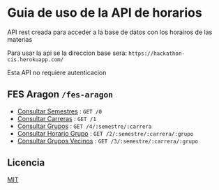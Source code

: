 # Guia de uso de la API de horarios

API rest creada para acceder a la base de datos con los horairos de las materias

Para usar la api se la direccion base sera: `https://hackathon-cis.herokuapp.com/`

Esta API no requiere autenticacion

## FES Aragon `/fes-aragon`

- [Consultar Semestres](./docs/fes-aragon/semestres.md) : `GET /0`
- [Consultar Carreras](./docs/fes-aragon/carreras.md) : `GET /1`
- [Consultar Grupos](./docs/fes-aragon/grupos.md) : `GET /4/:semestre/:carrera`
- [Consultar Horario Grupo](./docs/fes-aragon/horario-grupo.md) : `GET /2/:semestre/:carrera/:grupo`
- [Consultar Grupos Vecinos](./docs/fes-aragon/grupos-vecinos.md) : `GET /3/:semestre/:carrera/:grupo`


## Licencia

[MIT](https://choosealicense.com/licenses/mit/)